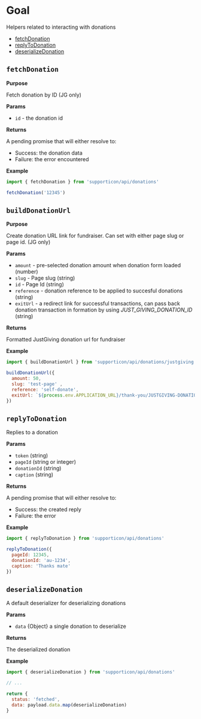 # Goal

Helpers related to interacting with donations

- [fetchDonation](#fetchDonation)
- [replyToDonation](#replyToDonation)
- [deserializeDonation](#deserializeDonation)

## `fetchDonation`

**Purpose**

Fetch donation by ID (JG only)

**Params**

- `id` - the donation id

**Returns**

A pending promise that will either resolve to:

- Success: the donation data
- Failure: the error encountered

**Example**

```javascript
import { fetchDonation } from 'supporticon/api/donations'

fetchDonation('12345')
```

## `buildDonationUrl`

**Purpose**

Create donation URL link for fundraiser. Can set with either page slug or page id. (JG only)

**Params**

- `amount` - pre-selected donation amount when donation form loaded (number)
- `slug` - Page slug (string)
- `id` - Page Id (string)
- `reference` - donation reference to be applied to succesful donations (string)
- `exitUrl` - a redirect link for successful transactions, can pass back donation transaction in formation by using *JUST_GIVING_DONATION_ID* (string)

**Returns**

Formatted JustGiving donation url for fundraiser

**Example**

```javascript
import { buildDonationUrl } from 'supporticon/api/donations/justgiving'

buildDonationUrl({
  amount: 50,
  slug: 'test-page' ,
  reference: 'self-donate',
  exitUrl: `${process.env.APPLICATION_URL}/thank-you/JUSTGIVING-DONATION-ID`
})
```


## `replyToDonation`

Replies to a donation

**Params**

- `token` (string)
- `pageId` (string or integer)
- `donationId` (string)
- `caption` (string)

**Returns**

A pending promise that will either resolve to:

- Success: the created reply
- Failure: the error

**Example**

```javascript
import { replyToDonation } from 'supporticon/api/donations'

replyToDonation({
  pageId: 12345,
  donationId: 'au-1234',
  caption: 'Thanks mate'
})
```

## `deserializeDonation`

A default deserializer for deserializing donations

**Params**

- `data` {Object} a single donation to deserialize

**Returns**

The deserialized donation

**Example**

```javascript
import { deserializeDonation } from 'supporticon/api/donations'

// ...

return {
  status: 'fetched',
  data: payload.data.map(deserializeDonation)
}
```
